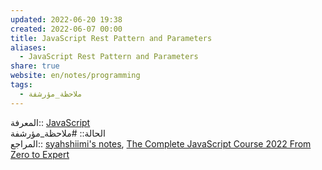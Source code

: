 ```yaml
---  
updated: 2022-06-20 19:38  
created: 2022-06-07 00:00  
title: JavaScript Rest Pattern and Parameters  
aliases:  
  - JavaScript Rest Pattern and Parameters  
share: true  
website: en/notes/programming  
tags:  
  - ملاحظة_مؤرشفة  
---  
```

  
  
المعرفة:: [JavaScript](JavaScript)  
الحالة:: #ملاحظة_مؤرشفة  
المراجع:: [syahshiimi's notes](https://github.com/syahshiimi/second-brain/blob/2e6b1c9687a0b796978263a54191ebe31e7b608f/05%20Learning/00%20JavaScript/202107142210%20Rest%20Pattern%20And%20Parameters.md), [The Complete JavaScript Course 2022 From Zero to Expert](The%20Complete%20JavaScript%20Course%202022%20From%20Zero%20to%20Expert)  
  
